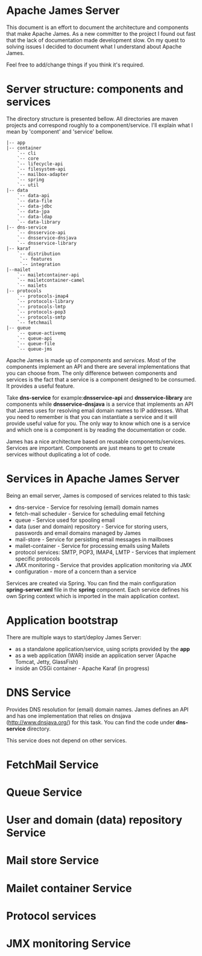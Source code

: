 Apache James Server
===================

This document is an effort to document the architecture and components that make Apache James. As a new committer to
the project I found out fast that the lack of documentation made development slow. On my quest to solving issues I
decided to document what I understand about Apache James.

Feel free to add/change things if you think it's required.

Server structure: components and services
=========================================

The directory structure is presented bellow. All directories are maven projects and correspond roughly to a component/service.
I'll explain what I mean by 'component' and 'service' bellow.

~~~
|-- app
|-- container
    `-- cli
    `-- core
    `-- lifecycle-api
    `-- filesystem-api
    `-- mailbox-adapter
    `-- spring
    `-- util
|-- data
    `-- data-api
    `-- data-file
    `-- data-jdbc
    `-- data-jpa
    `-- data-ldap
    `-- data-library
|-- dns-service
    `-- dnsservice-api
    `-- dnsservice-dnsjava
    `-- dnsservice-library
|-- karaf
    `-- distribution
     `-- features
     `-- integration
|--mailet
    `-- mailetcontainer-api
    `-- mailetcontainer-camel
    `-- mailets
|-- protocols
    `-- protocols-imap4
    `-- protocols-library
    `-- protocols-lmtp
    `-- protocols-pop3
    `-- protocols-smtp
    `-- fetchmail
|-- queue
    `-- queue-activemq
    `-- queue-api
    `-- queue-file
    `-- queue-jms

~~~

Apache James is made up of *components* and *services*. Most of the components implement an API and there are several
implementations that you can choose from. The only difference between components and services is the fact that a
service is a component designed to be consumed. It provides a useful feature.

Take **dns-service** for example:**dnsservice-api** and **dnsservice-library** are components while **dnsservice-dnsjava**
is a service that implements an API that James uses for resolving email domain names to IP addresses.
What you need to remember is that you can instantiate a service and it will provide useful value for you.
The only way to know which one is a service and which one is a component is by reading the documentation or code.

James has a nice architecture based on reusable components/services. Services are important. Components are just means to
get to create services without duplicating a lot of code.

Services in Apache James Server
===============================

Being an email server, James is composed of services related to this task:

* dns-service - Service for resolving (email) domain names
* fetch-mail scheduler - Service for scheduling email fetching
* queue - Service used for spooling email
* data (user and domain) repository - Service for storing users, passwords and email domains managed by James
* mail-store - Service for persisting email messages in mailboxes
* mailet-container - Service for processing emails using Mailets
* protocol services: SMTP, POP3, IMAP4, LMTP - Services that implement specific protocols
* JMX monitoring - Service that provides application monitoring via JMX
* configuration - more of a concern than a service

Services are created via Spring. You can find the main configuration **spring-server.xml** file in the **spring** component.
Each service defines his own Spring context which is imported in the main application context.

Application bootstrap
=====================

There are multiple ways to start/deploy James Server:

* as a standalone application/service, using scripts provided by the **app**
* as a web application (WAR) inside an application server (Apache Tomcat, Jetty, GlassFish)
* inside an OSGi container - Apache Karaf (in progress)

DNS Service
===========

Provides DNS resolution for (email) domain names. James defines an API and has one implementation that relies on
dnsjava (http://www.dnsjava.org/) for this task. You can find the code under **dns-service** directory.

This service does not depend on other services.

FetchMail Service
=================


Queue Service
=============


User and domain (data) repository Service
=========================================


Mail store Service
==================


Mailet container Service
========================

Protocol services
=================


JMX monitoring Service
======================




